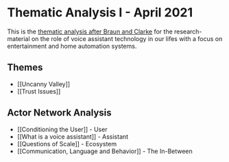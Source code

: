 # Thematic Analysis I - April 2021
This is the [thematic analysis after Braun and Clarke](https://www.psych.auckland.ac.nz/en/about/thematic-analysis.html) for the research-material on the role of voice assistant technology in our lifes with a focus on entertainment and home automation systems.

## Themes
- [[Uncanny Valley]]
- [[Trust Issues]]

## Actor Network Analysis
- [[Conditioning the User]] - User
- [[What is a voice assistant]] - Assistant
- [[Questions of Scale]] - Ecosystem
- [[Communication, Language and Behavior]] - The In-Between